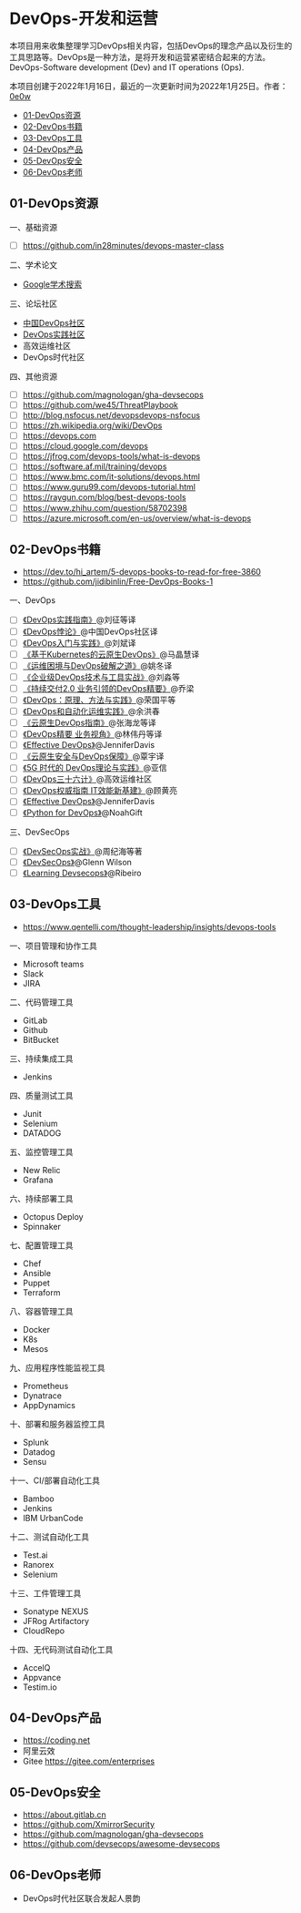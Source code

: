 # DevOps-开发和运营

本项目用来收集整理学习DevOps相关内容，包括DevOps的理念产品以及衍生的工具思路等。DevOps是一种方法，是将开发和运营紧密结合起来的方法。DevOps-Software development (Dev) and IT operations (Ops).

本项目创建于2022年1月16日，最近的一次更新时间为2022年1月25日。作者：[0e0w](https://github.com/0e0w/DevOps)

- [01-DevOps资源](https://github.com/0e0w/DevOps#01-devops%E8%B5%84%E6%BA%90)
- [02-DevOps书籍](https://github.com/0e0w/DevOps#02-devops%E4%B9%A6%E7%B1%8D)
- [03-DevOps工具](https://github.com/0e0w/DevOps#03-devops%E5%B7%A5%E5%85%B7)
- [04-DevOps产品](https://github.com/0e0w/DevOps#04-devops%E4%BA%A7%E5%93%81)
- [05-DevOps安全](https://github.com/0e0w/DevOps#05-devops%E5%AE%89%E5%85%A8)
- [06-DevOps老师](https://github.com/0e0w/DevOps#06-devops%E8%80%81%E5%B8%88)

## 01-DevOps资源

一、基础资源
- [ ] https://github.com/in28minutes/devops-master-class

二、学术论文
- [Google学术搜索](https://scholar.google.com.hk/scholar?hl=zh-CN&as_sdt=0%2C5&q=devops&btnG=)

三、论坛社区
- [中国DevOps社区](https://devopschina.org)
- [DevOps实践社区](http://www.devopsnote.net)
- 高效运维社区
- DevOps时代社区

四、其他资源
- [ ] https://github.com/magnologan/gha-devsecops
- [ ] https://github.com/we45/ThreatPlaybook
- [ ] http://blog.nsfocus.net/devopsdevops-nsfocus
- [ ] https://zh.wikipedia.org/wiki/DevOps
- [ ] https://devops.com
- [ ] https://cloud.google.com/devops
- [ ] https://jfrog.com/devops-tools/what-is-devops
- [ ] https://software.af.mil/training/devops
- [ ] https://www.bmc.com/it-solutions/devops.html
- [ ] https://www.guru99.com/devops-tutorial.html
- [ ] https://raygun.com/blog/best-devops-tools
- [ ] https://www.zhihu.com/question/58702398
- [ ] https://azure.microsoft.com/en-us/overview/what-is-devops

## 02-DevOps书籍

- https://dev.to/hi_artem/5-devops-books-to-read-for-free-3860
- https://github.com/jidibinlin/Free-DevOps-Books-1

一、DevOps
- [ ] [《DevOps实践指南》](https://item.jd.com/12350780.html)@刘征等译
- [ ] [《DevOps悖论》](https://item.jd.com/12350780.html)@中国DevOps社区译
- [ ] [《DevOps入门与实践》](https://item.jd.com/52567206446.html)@刘斌译
- [ ] [《基于Kubernetes的云原生DevOps》](https://item.jd.com/10035339314098.html)@马晶慧译
- [ ] [《运维困境与DevOps破解之道》](https://item.jd.com/10042105806864.html)@姚冬译
- [ ] [《企业级DevOps技术与工具实战》](https://item.jd.com/12626483.html)@刘淼等
- [ ] [《持续交付2.0 业务引领的DevOps精要》](https://item.jd.com/12512514.html)@乔梁
- [ ] [《DevOps：原理、方法与实践》](https://item.jd.com/12219949.html)@荣国平等
- [ ] [《DevOps和自动化运维实践》](https://item.jd.com/12473008.html)@余洪春
- [ ] [《云原生DevOps指南》](https://item.jd.com/13376294.html)@张海龙等译
- [ ] [《DevOps精要 业务视角》](https://item.jd.com/69712536595.html)@林伟丹等译
- [ ] [《Effective DevOps》](https://item.jd.com/26651654880.html)@JenniferDavis
- [ ] [《云原生安全与DevOps保障》](https://item.jd.com/69413307408.html)@覃宇译
- [ ] [《5G 时代的 DevOps理论与实践》](https://item.jd.com/13004613.html)@亚信
- [ ] [《DevOps三十六计》](https://item.jd.com/12334716.html)@高效运维社区
- [ ] [《DevOps权威指南 IT效能新基建》](https://item.jd.com/13049179.html)@顾黄亮
- [ ] [《Effective DevOps》](https://item.jd.com/26651654880.html)@JenniferDavis
- [ ] [《Python for DevOps》](https://item.jd.com/13207328.html)@NoahGift

三、DevSecOps
- [ ] [《DevSecOps实战》](https://item.jd.com/10041556084739.html)@周纪海等著
- [ ] [《DevSecOps》](https://item.jd.com/10028188284125.html)@Glenn Wilson
- [ ] [《Learning Devsecops》](https://item.jd.com/10040874594859.html)@Ribeiro

## 03-DevOps工具

- https://www.qentelli.com/thought-leadership/insights/devops-tools

一、项目管理和协作工具
- Microsoft teams
- Slack
- JIRA

二、代码管理工具
- GitLab
- Github
- BitBucket 

三、持续集成工具
- Jenkins

四、质量测试工具
- Junit
- Selenium
- DATADOG

五、监控管理工具
- New Relic
- Grafana

六、持续部署工具
- Octopus Deploy
- Spinnaker

七、配置管理工具
- Chef
- Ansible
- Puppet
- Terraform

八、容器管理工具
- Docker
- K8s
- Mesos

九、应用程序性能监视工具
- Prometheus
- Dynatrace
- AppDynamics

十、部署和服务器监控工具
- Splunk
- Datadog
- Sensu

十一、CI/部署自动化工具
- Bamboo
- Jenkins
- IBM UrbanCode

十二、测试自动化工具
- Test.ai
- Ranorex
- Selenium

十三、工件管理工具
- Sonatype NEXUS
- JFRog Artifactory
- CloudRepo

十四、无代码测试自动化工具
- AccelQ
- Appvance
- Testim.io

## 04-DevOps产品

- https://coding.net
- 阿里云效
- Gitee https://gitee.com/enterprises

## 05-DevOps安全

- https://about.gitlab.cn
- https://github.com/XmirrorSecurity
- https://github.com/magnologan/gha-devsecops
- https://github.com/devsecops/awesome-devsecops

## 06-DevOps老师

- DevOps时代社区联合发起人景韵